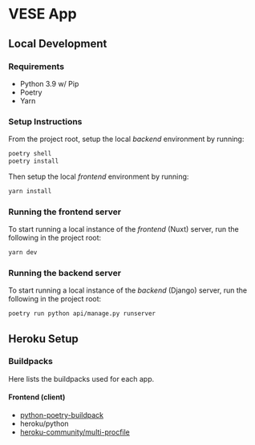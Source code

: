 # VESE App

## Local Development

### Requirements

* Python 3.9 w/ Pip
* Poetry
* Yarn

### Setup Instructions

From the project root, setup the local *backend* environment by running:

```sh
poetry shell
poetry install
```

Then setup the local *frontend* environment by running:

```sh
yarn install
```

### Running the frontend server

To start running a local instance of the *frontend* (Nuxt) server, run the following in the project root:

```sh
yarn dev
```

### Running the backend server

To start running a local instance of the *backend* (Django) server, run the following in the project root:

```sh
poetry run python api/manage.py runserver
```

## Heroku Setup

### Buildpacks

Here lists the buildpacks used for each app.

#### Frontend (client)
* [python-poetry-buildpack](https://github.com/moneymeets/python-poetry-buildpack.git)
* heroku/python
* [heroku-community/multi-procfile](https://elements.heroku.com/buildpacks/heroku/heroku-buildpack-multi-procfile)